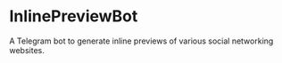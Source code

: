 # InlinePreviewBot
A Telegram bot to generate inline previews of various social networking websites.
